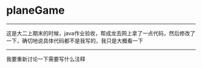 # planeGame
***
这是大二上期末的时候，java作业验收，帮成龙去网上拿了一点代码，然后修改了一下，确切地说具体代码都不是我写的，我只是大概看一下
***
我要重新讨论一下需要写什么注释

